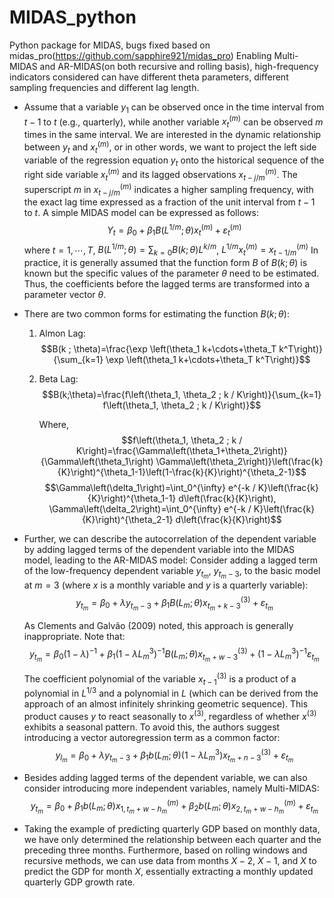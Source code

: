 # MIDAS_python
Python package for MIDAS, bugs fixed based on midas_pro(https://github.com/sapphire921/midas_pro)
Enabling Multi-MIDAS and AR-MIDAS(on both recursive and rolling basis), high-frequency indicators considered can have different theta parameters, different sampling frequencies and different lag length.

* Assume that a variable $y_1$ can be observed once in the time interval from $t-1$ to $t$ (e.g., quarterly), while another variable $x_t^{(m)}$ can be observed $m$ times in the same interval. We are interested in the dynamic relationship between $y_t$ and $x_t^{(m)}$, or in other words, we want to project the left side variable of the regression equation $y_t$ onto the historical sequence of the right side variable $x_t^{(m)}$ and its lagged observations $x_{t-j / m}^{(m)}$. The superscript $m$ in $x_{t-j / m}^{(m)}$ indicates a higher sampling frequency, with the exact lag time expressed as a fraction of the unit interval from $t-1$ to $t$. A simple MIDAS model can be expressed as follows:
  $$Y_t=\beta_0+\beta_1 B\left(L^{1 / m} ; \theta\right) x_t^{(m)}+\varepsilon_t^{(m)}$$
  where $t=1, \cdots, T$, $B\left(L^{1 / m} ; \theta\right)=\sum_{k=0} B(k ; \theta) L^{k / m}$, $L^{1 / m}x_t^{(m)}=x_{t-1 / m}^{(m)}$
In practice, it is generally assumed that the function form $B$ of $B(k ; \theta)$ is known but the specific values of the parameter $\theta$ need to be estimated. Thus, the coefficients before the lagged terms are transformed into a parameter vector $\theta$.

* There are two common forms for estimating the function $B(k ; \theta)$:

    1. Almon Lag:
     $$B(k ; \theta)=\frac{\exp \left(\theta_1 k+\cdots+\theta_T k^T\right)}{\sum_{k=1} \exp \left(\theta_1 k+\cdots+\theta_T k^T\right)}$$
     
  2. Beta Lag:
     $$B(k;\theta)=\frac{f\left(\theta_1, \theta_2 ; k / K\right)}{\sum_{k=1} f\left(\theta_1, \theta_2 ; k / K\right)}$$
     
     Where,
     $$f\left(\theta_1, \theta_2 ; k / K\right)=\frac{\Gamma\left(\theta_1+\theta_2\right)}{\Gamma\left(\theta_1\right) \Gamma\left(\theta_2\right)}\left(\frac{k}{K}\right)^{\theta_1-1}\left(1-\frac{k}{K}\right)^{\theta_2-1}$$
     $$\Gamma\left(\delta_1\right)=\int_0^{\infty} e^{-k / K}\left(\frac{k}{K}\right)^{\theta_1-1} d\left(\frac{k}{K}\right), \Gamma\left(\delta_2\right)=\int_0^{\infty} e^{-k / K}\left(\frac{k}{K}\right)^{\theta_2-1} d\left(\frac{k}{K}\right)$$

* Further, we can describe the autocorrelation of the dependent variable by adding lagged terms of the dependent variable into the MIDAS model, leading to the AR-MIDAS model:
Consider adding a lagged term of the low-frequency dependent variable $y_{t_m}$, $y_{t_m-3}$, to the basic model at $m=3$ (where $x$ is a monthly variable and $y$ is a quarterly variable):
  $$y_{t_m}=\beta_0+\lambda y_{t_m-3}+\beta_1 B\left(L_m ; \theta\right) x_{t_m+k-3}^{(3)}+\varepsilon_{t_m}$$

  As Clements and Galvão (2009) noted, this approach is generally inappropriate. Note that:
  $$y_{t_m}=\beta_0(1-\lambda)^{-1}+\beta_1\left(1-\lambda L_m^3\right)^{-1} B\left(L_m ; \theta\right) x_{t_m+w-3}^{(3)}+\left(1-\lambda L_m^3\right)^{-1} \varepsilon_{t_m}$$

  The coefficient polynomial of the variable $x_{t-1}^{(3)}$ is a product of a polynomial in $L^{1 / 3}$ and a polynomial in $L$ (which can be derived from the approach of an almost infinitely shrinking geometric sequence). This product causes $y$ to react seasonally to $x^{(3)}$, regardless of whether $x^{(3)}$ exhibits a seasonal pattern. To avoid this, the authors suggest introducing a vector autoregression term as a common factor:
  $$y_{l_m}=\beta_0+\lambda y_{t_m-3}+\beta_1 b\left(L_m ; \theta\right)\left(1-\lambda L_m^3\right) x_{t_m+n-3}^{(3)}+\varepsilon_{t_m}$$

* Besides adding lagged terms of the dependent variable, we can also consider introducing more independent variables, namely Multi-MIDAS:
  $$y_{t_m}=\beta_0+\beta_1 b\left(L_m ; \theta\right) x_{1 ,t_m+w-h_m}^{(m)}+\beta_2 b\left(L_m ; \theta\right) x_{2 , t_m+w-h_m}^{(m)}+\varepsilon_{t_m}$$

* Taking the example of predicting quarterly GDP based on monthly data, we have only determined the relationship between each quarter and the preceding three months. Furthermore, based on rolling windows and recursive methods, we can use data from months $X-2$, $X-1$, and $X$ to predict the GDP for month $X$, essentially extracting a monthly updated quarterly GDP growth rate.
